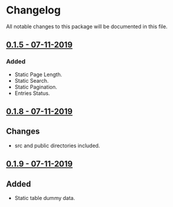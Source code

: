 # Changelog

All notable changes to this package will be documented in this file.

## [0.1.5 - 07-11-2019](https://www.npmjs.com/package/server-datatable/v/0.1.5)

### Added

- Static Page Length.
- Static Search.
- Static Pagination.
- Entries Status.

## [0.1.8 - 07-11-2019](https://www.npmjs.com/package/server-datatable/v/0.1.8)

## Changes

- src and public directories included.

## [0.1.9 - 07-11-2019](https://www.npmjs.com/package/server-datatable/v/0.1.9)

## Added

- Static table dummy data.